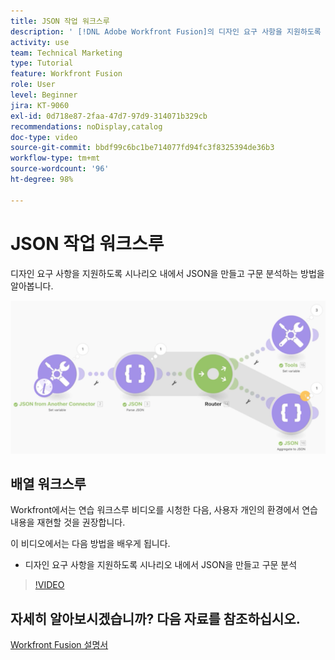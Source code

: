 ```yaml
---
title: JSON 작업 워크스루
description: ' [!DNL Adobe Workfront Fusion]의 디자인 요구 사항을 지원하도록 시나리오 내에서 JSON을 만들고 구문 분석하는 방법을 알아봅니다.'
activity: use
team: Technical Marketing
type: Tutorial
feature: Workfront Fusion
role: User
level: Beginner
jira: KT-9060
exl-id: 0d718e87-2faa-47d7-97d9-314071b329cb
recommendations: noDisplay,catalog
doc-type: video
source-git-commit: bbdf99c6bc1be714077fd94fc3f8325394de36b3
workflow-type: tm+mt
source-wordcount: '96'
ht-degree: 98%

---
```


# JSON 작업 워크스루

디자인 요구 사항을 지원하도록 시나리오 내에서 JSON을 만들고 구문 분석하는 방법을 알아봅니다.

![Fusion 시나리오의 이미지](assets/final-functional-bits-and-bobs-2.png)

## 배열 워크스루

Workfront에서는 연습 워크스루 비디오를 시청한 다음, 사용자 개인의 환경에서 연습 내용을 재현할 것을 권장합니다.

이 비디오에서는 다음 방법을 배우게 됩니다.

* 디자인 요구 사항을 지원하도록 시나리오 내에서 JSON을 만들고 구문 분석

>[!VIDEO](https://video.tv.adobe.com/v/335301/?quality=12&learn=on&enablevpops=1)



## 자세히 알아보시겠습니까? 다음 자료를 참조하십시오.

[Workfront Fusion 설명서](https://experienceleague.adobe.com/en/docs/workfront-fusion/using/get-started-with-fusion/understand-workfront-fusion/workfront-fusion-overview)
